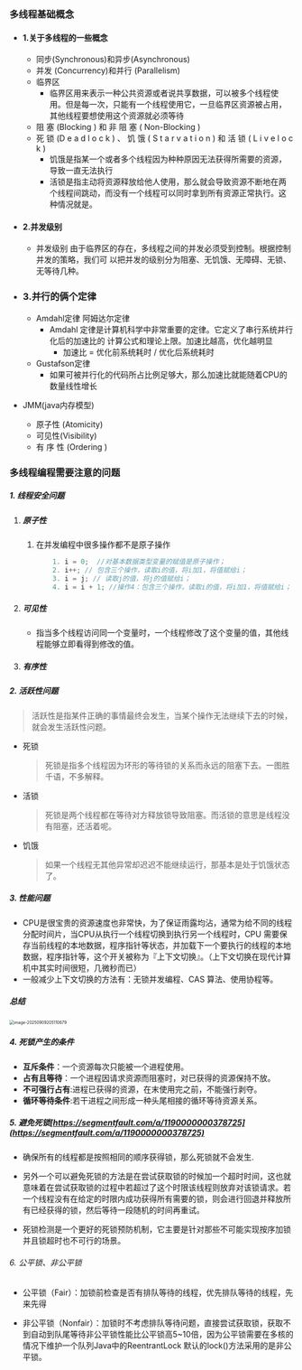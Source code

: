 ### 多线程基础概念

- #### 1.关于多线程的一些概念

  - 同步(Synchronous)和异步(Asynchronous)
  -  并发 (Concurrency)和并行 (Parallelism)
  - 临界区
    - 临界区用来表示一种公共资源或者说共享数据，可以被多个线程使用。但是每一次，只能有一个线程使用它，一旦临界区资源被占用，其他线程要想使用这个资源就必须等待
  - 阻 塞 (Blocking ) 和 非 阻 塞 ( Non-Blocking )
  - 死 锁 (D e a d l o c k ) 、 饥 饿 ( S t a r v a t i o n ) 和 活 锁 ( L i v e l o c k )
    - 饥饿是指某一个或者多个线程因为种种原因无法获得所需要的资源，导致一直无法执行
    - 活锁是指主动将资源释放给他人使用，那么就会导致资源不断地在两 个线程间跳动，而没有一个线程可以同时拿到所有资源正常执行。这种情况就是。

- #### 2.并发级别

  - 并发级别 由于临界区的存在，多线程之间的并发必须受到控制。根据控制并发的策略，我们可 以把并发的级别分为阻塞、无饥饿、无障碍、无锁、无等待几种。

- ### 3.并行的俩个定律

  - Amdahl定律 阿姆达尔定律
    - Amdahl 定律是计算机科学中非常重要的定律。它定义了串行系统并行化后的加速比的 计算公式和理论上限。加速比越高，优化越明显
      - 加速比 = 优化前系统耗时 / 优化后系统耗时
  - Gustafson定律
    - 如果可被并行化的代码所占比例足够大，那么加速比就能随着CPU的数量线性增长

- JMM(java内存模型)

  - 原子性 (Atomicity)
  - 可见性(Visibility)
  - 有 序 性 (Ordering )

### 多线程编程需要注意的问题

##### 1. 线程安全问题

 1. ##### 原子性

     1. 在并发编程中很多操作都不是原子操作
        
        ```java
        	1. i = 0;  //对基本数据类型变量的赋值是原子操作；
        	2. i++; // 包含三个操作，读取i的值，将i加1，将值赋给i；
        	3. i = j; // 读取j的值，将j的值赋给i；
        	4. i = i + 1; //操作4：包含三个操作，读取i的值，将i加1，将值赋给i；
        ```
        
        

 2. ##### 可见性

    - 指当多个线程访问同一个变量时，一个线程修改了这个变量的值，其他线程能够立即看得到修改的值。

 3. ##### 有序性

##### 2. 活跃性问题

> 活跃性是指某件正确的事情最终会发生，当某个操作无法继续下去的时候，就会发生活跃性问题。

- 死锁

  > 死锁是指多个线程因为环形的等待锁的关系而永远的阻塞下去。一图胜千语，不多解释。

- 活锁

  > 死锁是两个线程都在等待对方释放锁导致阻塞。而活锁的意思是线程没有阻塞，还活着呢。

- 饥饿

  > 如果一个线程无其他异常却迟迟不能继续运行，那基本是处于饥饿状态了。

##### 3. 性能问题

- CPU是很宝贵的资源速度也非常快，为了保证雨露均沾，通常为给不同的线程分配时间片，当CPU从执行一个线程切换到执行另一个线程时，CPU 需要保存当前线程的本地数据，程序指针等状态，并加载下一个要执行的线程的本地数据，程序指针等，这个开关被称为『上下文切换』。（上下文切换在现代计算机中其实时间很短，几微秒而已）
- 一般减少上下文切换的方法有：无锁并发编程、CAS 算法、使用协程等。

##### 总结

<img src="https://leslieyedoc.oss-cn-shanghai.aliyuncs.com/img/20250909-205117-image-20250909205110679.png" alt="image-20250909205110679" style="zoom:50%;" />



##### 4. 死锁产生的条件

- **互斥条件**：一个资源每次只能被一个进程使用。
- **占有且等待**：一个进程因请求资源而阻塞时，对已获得的资源保持不放。
- **不可强行占有**:进程已获得的资源，在末使用完之前，不能强行剥夺。
- **循环等待条件**:若干进程之间形成一种头尾相接的循环等待资源关系。

##### 5. 避免死锁[https://segmentfault.com/a/1190000000378725](https://segmentfault.com/a/1190000000378725)

- 确保所有的线程都是按照相同的顺序获得锁，那么死锁就不会发生.

- 另外一个可以避免死锁的方法是在尝试获取锁的时候加一个超时时间，这也就意味着在尝试获取锁的过程中若超过了这个时限该线程则放弃对该锁请求。若一个线程没有在给定的时限内成功获得所有需要的锁，则会进行回退并释放所有已经获得的锁，然后等待一段随机的时间再重试。

- 死锁检测是一个更好的死锁预防机制，它主要是针对那些不可能实现按序加锁并且锁超时也不可行的场景。

###### 6. 公平锁、非公平锁

- 公平锁（Fair）：加锁前检查是否有排队等待的线程，优先排队等待的线程，先来先得

-  非公平锁（Nonfair）：加锁时不考虑排队等待问题，直接尝试获取锁，获取不到自动到队尾等待非公平锁性能比公平锁高5~10倍，因为公平锁需要在多核的情况下维护一个队列Java中的ReentrantLock 默认的lock()方法采用的是非公平锁。







